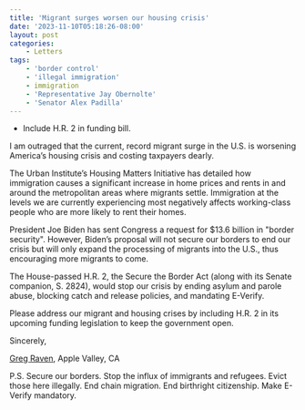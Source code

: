 ```yaml
---
title: 'Migrant surges worsen our housing crisis'
date: '2023-11-10T05:18:26-08:00'
layout: post
categories:
    - Letters
tags:
    - 'border control'
    - 'illegal immigration'
    - immigration
    - 'Representative Jay Obernolte'
    - 'Senator Alex Padilla'
---
```


- Include H.R. 2 in funding bill.

I am outraged that the current, record migrant surge in the U.S. is worsening America’s housing crisis and costing taxpayers dearly.

The Urban Institute’s Housing Matters Initiative has detailed how immigration causes a significant increase in home prices and rents in and around the metropolitan areas where migrants settle. Immigration at the levels we are currently experiencing most negatively affects working-class people who are more likely to rent their homes.

President Joe Biden has sent Congress a request for $13.6 billion in "border security". However, Biden’s proposal will not secure our borders to end our crisis but will only expand the processing of migrants into the U.S., thus encouraging more migrants to come.

The House-passed H.R. 2, the Secure the Border Act (along with its Senate companion, S. 2824), would stop our crisis by ending asylum and parole abuse, blocking catch and release policies, and mandating E-Verify.

Please address our migrant and housing crises by including H.R. 2 in its upcoming funding legislation to keep the government open.

Sincerely,

[Greg Raven](https://www.gregraven.org/), Apple Valley, CA

P.S. Secure our borders. Stop the influx of immigrants and refugees. Evict those here illegally. End chain migration. End birthright citizenship. Make E-Verify mandatory.